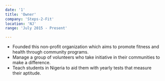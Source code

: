 ```yaml
---
date: '1'
title: 'Owner'
company: 'Steps-2-Fit'
location: 'NJ'
range: 'July 2015 - Present'

---
```


- Founded this non-profit organization which aims to promote fitness and health through community programs.
- Manage a group of volunteers who take initiative in their communities to make a difference.
- Teach students in Nigeria to aid them with yearly tests that measure their aptitude.